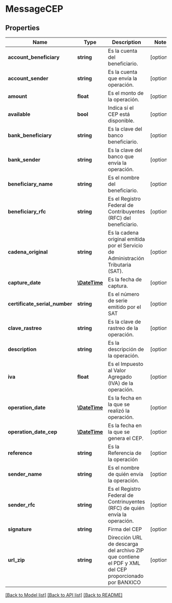 # MessageCEP

## Properties
Name | Type | Description | Notes
------------ | ------------- | ------------- | -------------
**account_beneficiary** | **string** | Es la cuenta del beneficiario. | [optional] 
**account_sender** | **string** | Es la cuenta que envía la operación. | [optional] 
**amount** | **float** | Es el monto de la operación. | [optional] 
**available** | **bool** | Indica sí el CEP está disponible. | [optional] 
**bank_beneficiary** | **string** | Es la clave del banco beneficiario. | [optional] 
**bank_sender** | **string** | Es la clave del banco que envía la operación. | [optional] 
**beneficiary_name** | **string** | Es el nombre del beneficiario. | [optional] 
**beneficiary_rfc** | **string** | Es el Registro Federal de Contribuyentes (RFC) del beneficiario. | [optional] 
**cadena_original** | **string** | Es la cadena original emitida por el Servicio de Administración Tributaria (SAT). | [optional] 
**capture_date** | [**\DateTime**](\DateTime.md) | Es la fecha de captura. | [optional] 
**certificate_serial_number** | **string** | Es el número de serie emitido por el SAT | [optional] 
**clave_rastreo** | **string** | Es la clave de rastreo de la operación. | [optional] 
**description** | **string** | Es la descripción de la operación. | [optional] 
**iva** | **float** | Es el Impuesto al Valor Agregado (IVA) de la operación. | [optional] 
**operation_date** | [**\DateTime**](\DateTime.md) | Es la fecha en la que se realizó la operación. | [optional] 
**operation_date_cep** | [**\DateTime**](\DateTime.md) | Es la fecha en la que se genera el CEP. | [optional] 
**reference** | **string** | Es la Referencia de la operación | [optional] 
**sender_name** | **string** | Es el nombre de quién envía la operación. | [optional] 
**sender_rfc** | **string** | Es el Registro Federal de Contrinuyentes (RFC) de quién envía la operación. | [optional] 
**signature** | **string** | Firma del CEP | [optional] 
**url_zip** | **string** | Dirección URL de descarga del archivo ZIP que contiene el PDF y XML del CEP proporcionado por BANXICO | [optional] 

[[Back to Model list]](../../README.md#documentation-for-models) [[Back to API list]](../../README.md#documentation-for-api-endpoints) [[Back to README]](../../README.md)

